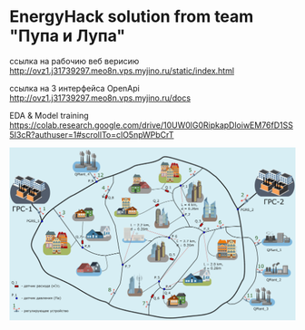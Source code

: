 # EnergyHack solution from team "Пупа и Лупа"

ссылка на рабочию веб верисию http://ovz1.j31739297.meo8n.vps.myjino.ru/static/index.html

ссылка на 3 интерфейса OpenApi http://ovz1.j31739297.meo8n.vps.myjino.ru/docs

EDA & Model training https://colab.research.google.com/drive/10UW0lG0RipkapDloiwEM76fD1SS5I3cR?authuser=1#scrollTo=clO5npWPbCrT

![viz](dist/map.22503012.png)
